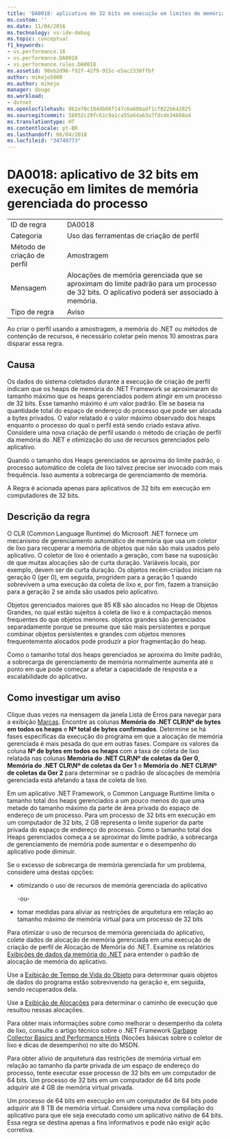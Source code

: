 ```yaml
---
title: 'DA0018: aplicativo de 32 bits em execução em limites de memória gerenciada do processo | Microsoft Docs'
ms.custom: ''
ms.date: 11/04/2016
ms.technology: vs-ide-debug
ms.topic: conceptual
f1_keywords:
- vs.performance.18
- vs.performance.DA0018
- vs.performance.rules.DA0018
ms.assetid: 98eb2d96-f92f-42f9-915c-e5ac2330ffbf
author: mikejo5000
ms.author: mikejo
manager: douge
ms.workload:
- dotnet
ms.openlocfilehash: 862e70c104db08f147c6a608adf1cf022b642025
ms.sourcegitcommit: 58052c29fc61c9a1ca55a64a63a7fdcde34668a4
ms.translationtype: HT
ms.contentlocale: pt-BR
ms.lasthandoff: 06/04/2018
ms.locfileid: "34749773"
---
```

# <a name="da0018-32-bit-application-running-at-process-managed-memory-limits"></a>DA0018: aplicativo de 32 bits em execução em limites de memória gerenciada do processo
|||  
|-|-|  
|ID de regra|DA0018|  
|Categoria|Uso das ferramentas de criação de perfil|  
|Método de criação de perfil|Amostragem|  
|Mensagem|Alocações de memória gerenciada que se aproximam do limite padrão para um processo de 32 bits. O aplicativo poderá ser associado à memória.|  
|Tipo de regra|Aviso|  
  
 Ao criar o perfil usando a amostragem, a memória do .NET ou métodos de contenção de recursos, é necessário coletar pelo menos 10 amostras para disparar essa regra.  
  
## <a name="cause"></a>Causa  
 Os dados do sistema coletados durante a execução de criação de perfil indicam que os heaps de memória do .NET Framework se aproximaram do tamanho máximo que os heaps gerenciados podem atingir em um processo de 32 bits. Esse tamanho máximo é um valor padrão. Ele se baseia na quantidade total do espaço de endereço do processo que pode ser alocada a bytes privados. O valor relatado é o valor máximo observado dos heaps enquanto o processo do qual o perfil está sendo criado estava ativo. Considere uma nova criação de perfil usando o método de criação de perfil da memória do .NET e otimização do uso de recursos gerenciados pelo aplicativo.  
  
 Quando o tamanho dos Heaps gerenciados se aproxima do limite padrão, o processo automático de coleta de lixo talvez precise ser invocado com mais frequência. Isso aumenta a sobrecarga de gerenciamento de memória.  
  
 A Regra é acionada apenas para aplicativos de 32 bits em execução em computadores de 32 bits.  
  
## <a name="rule-description"></a>Descrição da regra  
 O CLR (Common Language Runtime) do Microsoft .NET fornece um mecanismo de gerenciamento automático de memória que usa um coletor de lixo para recuperar a memória de objetos que não são mais usados pelo aplicativo. O coletor de lixo é orientado a geração, com base na suposição de que muitas alocações são de curta duração. Variáveis locais, por exemplo, devem ser de curta duração. Os objetos recém-criados iniciam na geração 0 (ger 0), em seguida, progridem para a geração 1 quando sobrevivem a uma execução da coleta de lixo e, por fim, fazem a transição para a geração 2 se ainda são usados pelo aplicativo.  
  
 Objetos gerenciados maiores que 85 KB são alocados no Heap de Objetos Grandes, no qual estão sujeitos à coleta de lixo e à compactação menos frequentes do que objetos menores. objetos grandes são gerenciados separadamente porque se presume que são mais persistentes e porque combinar objetos persistentes e grandes com objetos menores frequentemente alocados pode produzir a pior fragmentação do heap.  
  
 Como o tamanho total dos heaps gerenciados se aproxima do limite padrão, a sobrecarga de gerenciamento de memória normalmente aumenta até o ponto em que pode começar a afetar a capacidade de resposta e a escalabilidade do aplicativo.  
  
## <a name="how-to-investigate-a-warning"></a>Como investigar um aviso  
 Clique duas vezes na mensagem da janela Lista de Erros para navegar para a exibição [Marcas](../profiling/marks-view.md). Encontre as colunas **Memória do .NET CLR\\Nº de bytes em todos os heaps** e **Nº total de bytes confirmados**. Determine se há fases específicas da execução do programa em que a alocação de memória gerenciada é mais pesada do que em outras fases. Compare os valores da coluna **Nº de bytes em todos os heaps** com a taxa de coleta de lixo relatada nas colunas **Memória do .NET CLR\\Nº de coletas da Ger 0**, **Memória do .NET CLR\\Nº de coletas da Ger 1** e **Memória do .NET CLR\\Nº de coletas da Ger 2** para determinar se o padrão de alocações de memória gerenciada está afetando a taxa de coleta de lixo.  
  
 Em um aplicativo .NET Framework, o Common Language Runtime limita o tamanho total dos heaps gerenciados a um pouco menos do que uma metade do tamanho máximo da parte de área privada do espaço de endereço de um processo. Para um processo de 32 bits em execução em um computador de 32 bits, 2 GB representa o limite superior da parte privada do espaço de endereço do processo. Como o tamanho total dos Heaps gerenciados começa a se aproximar do limite padrão, a sobrecarga de gerenciamento de memória pode aumentar e o desempenho do aplicativo pode diminuir.  
  
 Se o excesso de sobrecarga de memória gerenciada for um problema, considere uma destas opções:  
  
-   otimizando o uso de recursos de memória gerenciada do aplicativo  
  
     -ou-  
  
-   tomar medidas para aliviar as restrições de arquitetura em relação ao tamanho máximo de memória virtual para um processo de 32 bits  
  
 Para otimizar o uso de recursos de memória gerenciada do aplicativo, colete dados de alocação de memória gerenciada em uma execução de criação de perfil de Alocação de Memória do .NET. Examine os relatórios [Exibições de dados da memória do .NET](../profiling/dotnet-memory-data-views.md) para entender o padrão de alocação de memória do aplicativo.  
  
 Use a [Exibição de Tempo de Vida do Objeto](../profiling/object-lifetime-view.md) para determinar quais objetos de dados do programa estão sobrevivendo na geração e, em seguida, sendo recuperados dela.  
  
 Use a [Exibição de Alocações](../profiling/dotnet-memory-allocations-view.md) para determinar o caminho de execução que resultou nessas alocações.  
  
 Para obter mais informações sobre como melhorar o desempenho da coleta de lixo, consulte o artigo técnico sobre o .NET Framework [Garbage Collector Basics and Performance Hints](http://go.microsoft.com/fwlink/?LinkId=177946) (Noções básicas sobre o coletor de lixo e dicas de desempenho) no site do MSDN.  
  
 Para obter alívio de arquitetura das restrições de memória virtual em relação ao tamanho da parte privada de um espaço de endereço do processo, tente executar esse processo de 32 bits em um computador de 64 bits.  Um processo de 32 bits em um computador de 64 bits pode adquirir até 4 GB de memória virtual privada.  
  
 Um processo de 64 bits em execução em um computador de 64 bits pode adquirir até 8 TB de memória virtual. Considere uma nova compilação do aplicativo para que ele seja executado como um aplicativo nativo de 64 bits. Essa regra se destina apenas a fins informativos e pode não exigir ação corretiva.